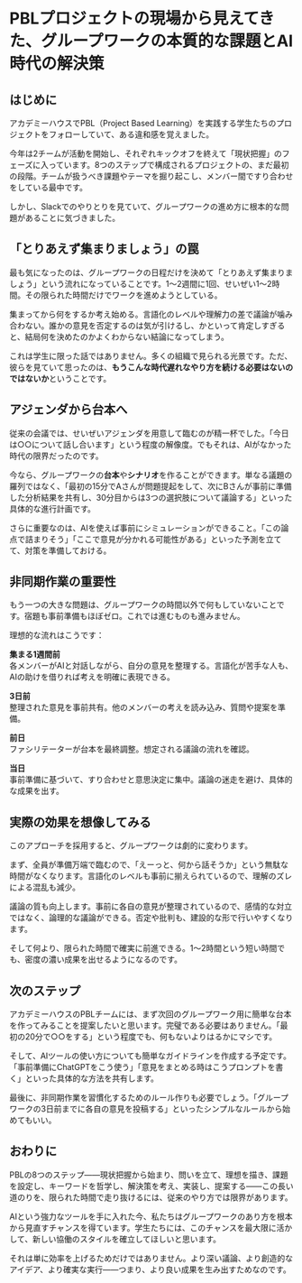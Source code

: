 # PBLプロジェクトの現場から見えてきた、グループワークの本質的な課題とAI時代の解決策

## はじめに

アカデミーハウスでPBL（Project Based Learning）を実践する学生たちのプロジェクトをフォローしていて、ある違和感を覚えました。

今年は2チームが活動を開始し、それぞれキックオフを終えて「現状把握」のフェーズに入っています。8つのステップで構成されるプロジェクトの、まだ最初の段階。チームが扱うべき課題やテーマを掘り起こし、メンバー間ですり合わせをしている最中です。

しかし、Slackでのやりとりを見ていて、グループワークの進め方に根本的な問題があることに気づきました。

## 「とりあえず集まりましょう」の罠

最も気になったのは、グループワークの日程だけを決めて「とりあえず集まりましょう」という流れになっていることです。1〜2週間に1回、せいぜい1〜2時間。その限られた時間だけでワークを進めようとしている。

集まってから何をするか考え始める。言語化のレベルや理解力の差で議論が噛み合わない。誰かの意見を否定するのは気が引けるし、かといって肯定しすぎると、結局何を決めたのかよくわからない結論になってしまう。

これは学生に限った話ではありません。多くの組織で見られる光景です。ただ、彼らを見ていて思ったのは、**もうこんな時代遅れなやり方を続ける必要はないのではないか**ということです。

## アジェンダから台本へ

従来の会議では、せいぜいアジェンダを用意して臨むのが精一杯でした。「今日は○○について話し合います」という程度の解像度。でもそれは、AIがなかった時代の限界だったのです。

今なら、グループワークの**台本**や**シナリオ**を作ることができます。単なる議題の羅列ではなく、「最初の15分でAさんが問題提起をして、次にBさんが事前に準備した分析結果を共有し、30分目からは3つの選択肢について議論する」といった具体的な進行計画です。

さらに重要なのは、AIを使えば事前にシミュレーションができること。「この論点で詰まりそう」「ここで意見が分かれる可能性がある」といった予測を立てて、対策を準備しておける。

## 非同期作業の重要性

もう一つの大きな問題は、グループワークの時間以外で何もしていないことです。宿題も事前準備もほぼゼロ。これでは進むものも進みません。

理想的な流れはこうです：

**集まる1週間前**  
各メンバーがAIと対話しながら、自分の意見を整理する。言語化が苦手な人も、AIの助けを借りれば考えを明確に表現できる。

**3日前**  
整理された意見を事前共有。他のメンバーの考えを読み込み、質問や提案を準備。

**前日**  
ファシリテーターが台本を最終調整。想定される議論の流れを確認。

**当日**  
事前準備に基づいて、すり合わせと意思決定に集中。議論の迷走を避け、具体的な成果を出す。

## 実際の効果を想像してみる

このアプローチを採用すると、グループワークは劇的に変わります。

まず、全員が準備万端で臨むので、「えーっと、何から話そうか」という無駄な時間がなくなります。言語化のレベルも事前に揃えられているので、理解のズレによる混乱も減少。

議論の質も向上します。事前に各自の意見が整理されているので、感情的な対立ではなく、論理的な議論ができる。否定や批判も、建設的な形で行いやすくなります。

そして何より、限られた時間で確実に前進できる。1〜2時間という短い時間でも、密度の濃い成果を出せるようになるのです。

## 次のステップ

アカデミーハウスのPBLチームには、まず次回のグループワーク用に簡単な台本を作ってみることを提案したいと思います。完璧である必要はありません。「最初の20分で○○をする」という程度でも、何もないよりはるかにマシです。

そして、AIツールの使い方についても簡単なガイドラインを作成する予定です。「事前準備にChatGPTをこう使う」「意見をまとめる時はこうプロンプトを書く」といった具体的な方法を共有します。

最後に、非同期作業を習慣化するためのルール作りも必要でしょう。「グループワークの3日前までに各自の意見を投稿する」といったシンプルなルールから始めてもいい。

## おわりに

PBLの8つのステップ——現状把握から始まり、問いを立て、理想を描き、課題を設定し、キーワードを哲学し、解決策を考え、実装し、提案する——この長い道のりを、限られた時間で走り抜けるには、従来のやり方では限界があります。

AIという強力なツールを手に入れた今、私たちはグループワークのあり方を根本から見直すチャンスを得ています。学生たちには、このチャンスを最大限に活かして、新しい協働のスタイルを確立してほしいと思います。

それは単に効率を上げるためだけではありません。より深い議論、より創造的なアイデア、より確実な実行——つまり、より良い成果を生み出すためなのです。